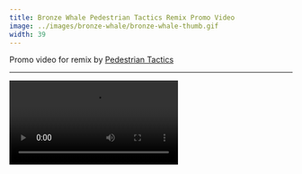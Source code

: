 ```yaml
---
title: Bronze Whale Pedestrian Tactics Remix Promo Video
image: ../images/bronze-whale/bronze-whale-thumb.gif
width: 39
---
```


Promo video for remix by [Pedestrian Tactics](https://pedestriantactics.com)

***

<video controls src="images/bronze-whale/bronze-whale-video.mp4"></video>